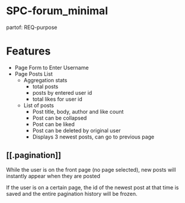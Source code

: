 # SPC-forum_minimal
partof: REQ-purpose
###

# Features

* Page Form to Enter Username
* Page Posts List
    * Aggregation stats
        * total posts
        * posts by entered user id
        * total likes for user id
    * List of posts
        * Post title, body, author and like count
        * Post can be collapsed
        * Post can be liked
        * Post can be deleted by original user
        * Displays 3 newest posts, can go to previous page

## [[.pagination]]

While the user is on the front page (no page selected),
new posts will instantly appear when they are posted

If the user is on a certain page, the id of the newest post
at that time is saved and the entire pagination history
will be frozen.
